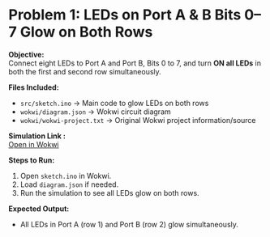 # Problem 1: LEDs on Port A & B Bits 0–7 Glow on Both Rows

**Objective:**  
Connect eight LEDs to Port A and Port B, Bits 0 to 7, and turn **ON all LEDs** in both the first and second row simultaneously.

**Files Included:**  
- `src/sketch.ino` → Main code to glow LEDs on both rows  
- `wokwi/diagram.json` → Wokwi circuit diagram  
- `wokwi/wokwi-project.txt` → Original Wokwi project information/source

**Simulation Link :**  
[Open in Wokwi](https://wokwi.com/projects/443685446986895361)

**Steps to Run:**  
1. Open `sketch.ino` in Wokwi.  
2. Load `diagram.json` if needed.  
3. Run the simulation to see all LEDs glow on both rows.

**Expected Output:**  
- All LEDs in Port A (row 1) and Port B (row 2) glow simultaneously.
